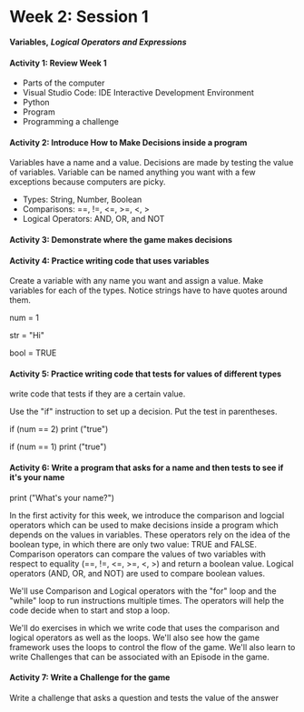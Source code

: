 # Week 2: Session 1

**Variables,** _**Logical Operators and Expressions**_

#### Activity 1: Review Week 1

* Parts of the computer
* Visual Studio Code: IDE Interactive Development Environment
* Python
* Program
* Programming a challenge

#### Activity 2: Introduce How to Make Decisions inside a program

Variables have a name and a value.  Decisions are made by testing the value of variables.  Variable can be named anything you want with a few exceptions because computers are picky.

* Types:  String, Number, Boolean
* Comparisons: ==, !=, &lt;=, &gt;=, &lt;, &gt;
* Logical Operators: AND, OR, and NOT

#### Activity 3: Demonstrate where the game makes decisions

#### Activity 4: Practice writing code that uses variables

Create a variable with any name you want and assign a value.  Make variables for each of the types.  Notice strings have to have quotes around them.

num = 1

str = "Hi"

bool = TRUE

#### Activity 5: Practice writing code that tests for values of different types

write code that tests if they are a certain value.

Use the "if" instruction to set up a decision. Put the test in parentheses.

if \(num == 2\) print \("true"\)

if \(num == 1\) print \("true"\)

#### Activity 6: Write a program that asks for a name and then tests to see if it's your name

print \("What's your name?"\)

In the first activity for this week, we introduce the comparison and logcial operators which can be used to make decisions inside a program which depends on the values in variables. These operators rely on the idea of the boolean type, in which there are only two value: TRUE and FALSE. Comparison operators can compare the values of two variables with respect to equality \(==, !=, &lt;=, &gt;=, &lt;, &gt;\) and return a boolean value. Logical operators \(AND, OR, and NOT\) are used to compare boolean values.

We'll use Comparison and Logical operators with the "for" loop and the "while" loop to run instructions multiple times. The operators will help the code decide when to start and stop a loop.

We'll do exercises in which we write code that uses the comparison and logical operators as well as the loops. We'll also see how the game framework uses the loops to control the flow of the game. We'll also learn to write Challenges that can be associated with an Episode in the game.

#### Activity 7: Write a Challenge for the game

Write a challenge that asks a question and tests the value of the answer

